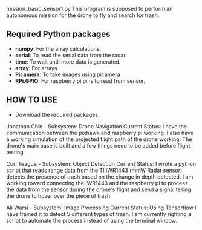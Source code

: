 mission_basic_sensor1.py
This program is supposed to perform an autonomous mission for the drone to fly and search for trash. 

## Required Python packages
* **numpy**: For the array calculations.
* **serial**: To read the serial data from the radar.
* **time**: To wait until more data is generated.
* **array**: For arrays
* **Picamera**: To take images using picamera
* **RPi.GPIO**: For raspberry pi pins to read from sensor. 

## HOW TO USE
* Download the required packages.










Jonathan Chin - Subsystem: Drone Navigation
Current Status: I have the communication between the pixhawk and raspberry pi working. I also have a working simulation of the projected flight path of the drone working. The drone's main base is built and a few things need to be added before flight testing.

Cori Teague - Subsystem: Object Detection
Current Status: I wrote a python script that reads range data from the TI IWR1443 (mmW Radar sensor) detects the presence of trash based on the change in depth detected. I am working toward connecting the IWR1443 and the raspberry pi to process the data from the sensor during the drone's flight and send a signal telling the drone to hover over the piece of trash.

Ali Warsi - Subsystem: Image Processing 
Current Status: Using Tensorflow I have trained it to detect 5 different types of trash. I am currently righting a script to automate the process instead of using the terminal window. 
